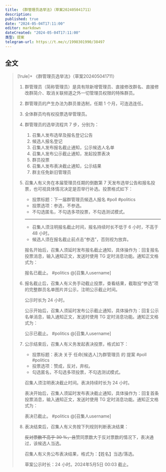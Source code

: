 ```yaml
---
title: 《群管理员选举法》（草案202405041711）
description:
published: true
date: "2024-05-04T17:11:00"
editor: markdown
dateCreated: "2024-05-04T17:11:00"
类型: 提案
telegram-url: https://t.me/c/1998301990/38497
---
```


## 全文

> [!rule]+ 《群管理员选举法》（草案202405041711）
>
> 1.  群管理员（简称管理员）是具有除新增管理员、直接修改群名、直接修改群简介、取消关联频道之外一切管理员权限的特殊群员。
>
> 2.  群管理员的产生办法为群员普选制，任期 1 个月，可连选连任。
>
> 3.  全体群员均有权投票选举管理员。
>
> 4.  群管理员的选举流程共 7 步，分别为：
>
>     1.  召集人发布选举及报名登记公告
>     2.  候选人报名登记
>     3.  召集人发布报名截止通知，公示候选人名单
>     4.  召集人发布公示截止通知，发起投票表决
>     5.  群员投票
>     6.  召集人发布表决截止通知，公示结果
>     7.  群主任免新旧管理员
>
> 5.  召集人有义务在本届管理员任期的倒数第 7 天发布选举公告和报名投票，也可视具体情况决定是否举行补选。投票格式如下：
>
>     +   投票标题：下一届群管理员候选人报名  #poll #politics
>     +   投票选项：参选，不参选。
>     +   不勾选匿名，不勾选多项投票，不勾选测试模式。
>
>     ---
>
>     +   召集人须注明报名截止时间，报名持续时长不低于 6 小时，不高于 48 小时。
>     +   候选人须在报名截止前点击“参选”，否则视为放弃。
>
>     报名开始后，召集人须延时发布报名截止通知，具体操作为：回复报名投票消息，输入通知正文，发送时使用 TG 定时消息功能。通知正文格  式为：
>
>     报名已截止。 #politics @[召集人username]
>
> 6.  报名截止后，召集人有义务手动截止投票，查看结果，截取投“参选”项的完整群员名单图片并公示，注明公示截止时间。
>
>     公示时长为 24 小时。
>
>     公示开始后，召集人须延时发布公示截止通知，具体操作为：回复公示名单消息，输入通知正文，发送时使用 TG 定时消息功能。通知正文格  式为：
>
>     公示已截止。 #politics @[召集人username]
>
> 7.  公示结束后，召集人有义务发起表决投票，格式如下：
>
>     +   投票标题：表决 关于 任命[候选人]为群管理员 的 提案 #poll #politics
>     +   投票选项：赞成，反对，弃权。
>     +   勾选匿名，不勾选多项投票，不勾选测试模式。
>
>     召集人须注明表决截止时间。表决持续时长为 24 小时。
>
>     表决开始后，召集人须延时发布表决截止通知，具体操作为：回复首条投票消息，输入通知正文，发送时使用 TG 定时消息功能。通知正文格  式为：
>
>     表决已截止。 #politics @[召集人username]
>
> 8.  表决结束后，召集人有义务按下列规则判断表决结果：
>
>     ~~反对票数不高于 30 %，且~~赞同票数大于反对票数的情况下，表决通过，该候选人当选。
>
>     召集人有义务公布表决结果，格式为：【姓名】当选/落选。
>
>     草案公示时长：24 小时。2024年5月5日 00:03 截止。
